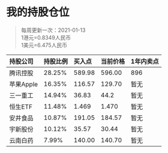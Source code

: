 # 我的持股仓位
>每周更新一次：2021-01-13  
>1港元=0.8349人民币  
>1美元=6.475人民币  

| 持股公司 | 持股比例 | 买入点 | 当前价格 | 1年内卖点 |
| :--- | :--- |:--- |:--- |:--- |
| 腾讯控股 | 28.25% | 589.98 | 596.00 | 896 |
| 苹果Apple | 16.35% | 116.57 | 129.70 | 暂无 |
| 三一重工 | 14.94% | 36.83 | 44.2 | 暂无 |
| 恒生ETF | 11.48% | 1.469 | 1.470 | 暂无 |
| 安井食品 | 10.87% | 191.05 | 184.57| 暂无 |
| 宇新股份 | 10.12% | 35.57 | 30.44 | 暂无 |
| 云南白药 | 7.99% | 140.00 | 140.70 | 暂无 |

<!-- 
港币58998 -> 49658
美元4408  -> 28762
7366+4690+14205=26261
20175
19105  
17785
14000
人民币总计 ：175746
-->
